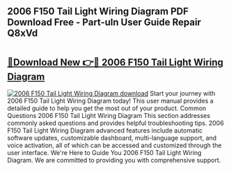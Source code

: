 ## 2006 F150 Tail Light Wiring Diagram PDF Download Free - Part-uln User Guide Repair Q8xVd

# <h2><a href="http://dfn3cn9.blite.top/?on=2006+F150+Tail+Light+Wiring+Diagram">🔗Download New 👉🔴 2006 F150 Tail Light Wiring Diagram</a></h2>

[![2006 F150 Tail Light Wiring Diagram download](https://i.imgur.com/lujVjoI.png)](http://dfn3cn9.blite.top/?on=2006+F150+Tail+Light+Wiring+Diagram)
Start your journey with 2006 F150 Tail Light Wiring Diagram today! This user manual provides a detailed guide to help you get the most out of your product. Common Questions 2006 F150 Tail Light Wiring Diagram This section addresses commonly asked questions and provides helpful troubleshooting tips. 2006 F150 Tail Light Wiring Diagram advanced features include automatic software updates, customizable dashboard, multi-language support, and voice activation, all of which can be accessed and customized through the user interface. We're Here to Guide You 2006 F150 Tail Light Wiring Diagram. We are committed to providing you with comprehensive support.
